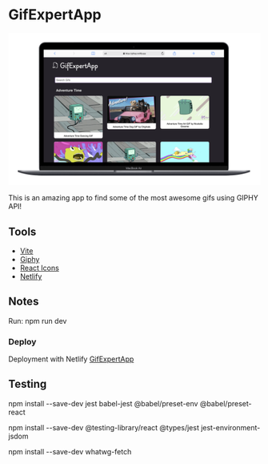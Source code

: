 # GifExpertApp

![GifExpertApp](./public/gifexp%20screenshot.png)

This is an amazing app to find some of the most awesome gifs using GIPHY API!

## Tools

- [Vite](https://vitejs.dev)
- [Giphy](https://giphy.com)
- [React Icons](https://react-icons.github.io/react-icons/)
- [Netlify](https://www.netlify.com)

## Notes

Run: npm run dev

### Deploy

Deployment with Netlify [GifExpertApp](https://gifexp.netlify.app)

## Testing

npm install --save-dev jest babel-jest @babel/preset-env @babel/preset-react

npm install --save-dev @testing-library/react @types/jest jest-environment-jsdom

npm install --save-dev whatwg-fetch
